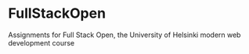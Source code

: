 # FullStackOpen
Assignments for Full Stack Open, the University of Helsinki modern web development course
